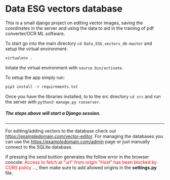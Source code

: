 # Data ESG vectors database
This is a small django project on editing vector images, saving the coordinates in the server and using the data to aid in the training of pdf converter/OCR ML software.

To start go into the main directory `cd Data_ESG_vectors_db-master` and setup the virtual environment: 
````python
virtualenv .
````
Initate the virtual environment with `source bin/activate`.

To setup the app simply run:

````python
pip3 install -r requirements.txt
````

Once you have the libraries installed, to to the src directory `cd src` and run the server with `python3 manage.py runserver`.

##### The steps above will start a Django session. 

------

For editing/adding vectors to the database check out https://exampledomain.com/vector-editor. For managing the databases you can use the  https://exampledomain.com/admin page or just manually connect to the SQLite database.

If pressing the send buttion generates the follow error in the browser concole: <span style="color:red">Access to fetch at "url" from origin "Host" has been blocked by CORS policy ...</span>, then make sure to add allowed origins in the **settings.py** file.